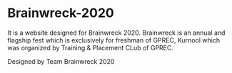 # Brainwreck-2020

It is a website designed for Brainwreck 2020. Brainwreck is an annual and flagship fest which is exclusively for freshman of GPREC, Kurnool which was organized by Training & Placement CLub of GPREC.

Designed by Team Brainwreck 2020
